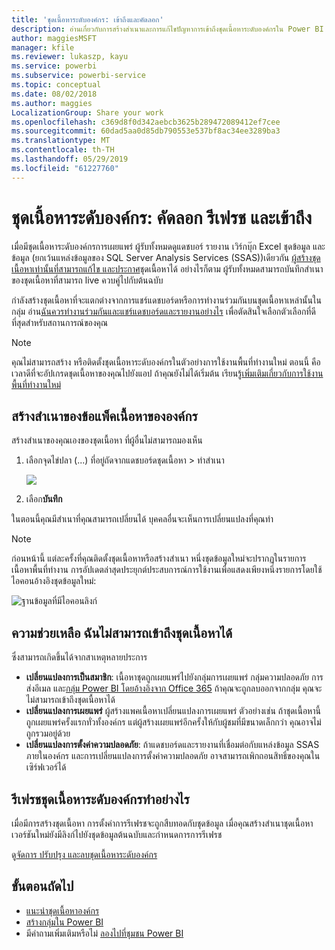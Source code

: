 ```yaml
---
title: 'ชุดเนื้อหาระดับองค์กร: เข้าถึงและคัดลอก'
description: อ่านเกี่ยวกับการสร้างสำเนาและการแก้ไขปัญหาการเข้าถึงชุดเนื้อหาระดับองค์กรใน Power BI
author: maggiesMSFT
manager: kfile
ms.reviewer: lukaszp, kayu
ms.service: powerbi
ms.subservice: powerbi-service
ms.topic: conceptual
ms.date: 08/02/2018
ms.author: maggies
LocalizationGroup: Share your work
ms.openlocfilehash: c369d8f0d342aebcb3625b289472089412ef7cee
ms.sourcegitcommit: 60dad5aa0d85db790553e537bf8ac34ee3289ba3
ms.translationtype: MT
ms.contentlocale: th-TH
ms.lasthandoff: 05/29/2019
ms.locfileid: "61227760"
---
```

# <a name="organizational-content-packs-copy-refresh-and-get-access"></a>ชุดเนื้อหาระดับองค์กร: คัดลอก รีเฟรช และเข้าถึง

เมื่อมีชุดเนื้อหาระดับองค์กรการเผยแพร่ ผู้รับทั้งหมดดูแดชบอร์ รายงาน เวิร์กบุ๊ก Excel ชุดข้อมูล และข้อมูล (ยกเว้นแหล่งข้อมูลของ SQL Server Analysis Services (SSAS))เดียวกัน  [ผู้สร้างชุดเนื้อหาเท่านั้นที่สามารถแก้ไข และประกาศ](service-organizational-content-pack-manage-update-delete.md)ชุดเนื้อหาได้  อย่างไรก็ตาม ผู้รับทั้งหมดสามารถบันทึกสำเนาของชุดเนื้อหาที่สามารถ live ควบคู่ไปกับต้นฉบับ

กำลังสร้างชุดเนื้อหาที่จะแตกต่างจากการแชร์แดชบอร์ดหรือการทำงานร่วมกันบนชุดเนื้อหาเหล่านั้นในกลุ่ม อ่าน[ฉันควรทำงานร่วมกันและแชร์แดชบอร์ดและรายงานอย่างไร](service-how-to-collaborate-distribute-dashboards-reports.md) เพื่อตัดสินใจเลือกตัวเลือกที่ดีที่สุดสำหรับสถานการณ์ของคุณ

> [!NOTE]
> คุณไม่สามารถสร้าง หรือติดตั้งชุดเนื้อหาระดับองค์กรในตัวอย่างการใช้งานพื้นที่ทำงานใหม่ ตอนนี้ คือเวลาดีที่จะอัปเกรดชุดเนื้อหาของคุณไปยังแอป ถ้าคุณยังไม่ได้เริ่มต้น เรียนรู้[เพิ่มเติมเกี่ยวกับการใช้งานพื้นที่ทำงานใหม่](service-create-the-new-workspaces.md)
>

## <a name="create-a-copy-of-an-organizational-content-pack"></a>สร้างสำเนาของข้อแพ็คเนื้อหาขององค์กร
สร้างสำเนาของคุณเองของชุดเนื้อหา ที่ผู้อื่นไม่สามารถมองเห็น

1. เลือกจุดไข่ปลา (...) ที่อยู่ถัดจากแดชบอร์ดชุดเนื้อหา > ทำสำเนา

    ![](media/service-organizational-content-pack-copy-refresh-access/power-bi-create-copy-organizational-content-pack.png)
2. เลือก**บันทึก**  

ในตอนนี้คุณมีสำเนาที่คุณสามารถเปลี่ยนได้ บุคคลอื่นจะเห็นการเปลี่ยนแปลงที่คุณทำ

> [!NOTE]
> ก่อนหน้านี้ แต่ละครั้งที่คุณติดตั้งชุดเนื้อหาหรือสร้างสำเนา หนึ่งชุดข้อมูลใหม่จะปรากฏในรายการเนื้อหาพื้นที่ทำงาน การอัปเดตล่าสุดประยุกต์ประสบการณ์การใช้งานเพื่อแสดงเพียงหนึ่งรายการโดยใช้ไอคอนอ้างอิงชุดข้อมูลใหม่:
>
> ![ฐานข้อมูลที่มีไอคอนลิงก์](media/service-organizational-content-pack-copy-refresh-access/power-bi-dataset-reference-icon.png)
>

## <a name="help--i-can-no-longer-access-the-content-pack"></a>ความช่วยเหลือ  ฉันไม่สามารถเข้าถึงชุดเนื้อหาได้
ซึ่งสามารถเกิดขึ้นได้จากสาเหตุหลายประการ

* **เปลี่ยนแปลงการเป็นสมาชิก**:  เนื้อหาชุดถูกเผยแพร่ไปยังกลุ่มการเผยแพร่ กลุ่มความปลอดภัย การส่งอีเมล และ[กลุ่ม Power BI โดยอ้างอิงจาก Office 365](https://support.office.com/article/Create-a-group-in-Office-365-7124dc4c-1de9-40d4-b096-e8add19209e9)  ถ้าคุณจะถูกลบออกจากกลุ่ม คุณจะไม่สามารถเข้าถึงชุดเนื้อหาได้
* **เปลี่ยนแปลงการเผยแพร่** ผู้สร้างแพคเนื้อหาเปลี่ยนแปลงการเผยแพร่ ตัวอย่างเช่น ถ้าชุดเนื้อหานี้ถูกเผยแพร่ครั้งแรกทั่วทั้งองค์กร แต่ผู้สร้างเผยแพร่อีกครั้งให้กับผู้ชมที่มีขนาดเล็กกว่า คุณอาจไม่ถูกรวมอยู่ด้วย
* **เปลี่ยนแปลงการตั้งค่าความปลอดภัย**: ถ้าแดชบอร์ดและรายงานที่เชื่อมต่อกับแหล่งข้อมูล SSAS ภายในองค์กร และการเปลี่ยนแปลงการตั้งค่าความปลอดภัย อาจสามารถเพิกถอนสิทธิ์ของคุณในเซิร์ฟเวอร์ได้

## <a name="how-are-organizational-content-packs-refreshed"></a>รีเฟรชชุดเนื้อหาระดับองค์กรทำอย่างไร
เมื่อมีการสร้างชุดเนื้อหา การตั้งค่าการรีเฟรชจะถูกสืบทอดกับชุดข้อมูล  เมื่อคุณสร้างสำเนาชุดเนื้อหา เวอร์ชันใหม่ยังมีลิงก์ไปยังชุดข้อมูลต้นฉบับและกำหนดการการรีเฟรช

ดู[จัดการ ปรับปรุง และลบชุดเนื้อหาระดับองค์กร](service-organizational-content-pack-manage-update-delete.md)

## <a name="next-steps"></a>ขั้นตอนถัดไป
* [แนะนำชุดเนื้อหาองค์กร](service-organizational-content-pack-introduction.md)
* [สร้างกลุ่มใน Power BI](service-create-distribute-apps.md)
* มีคำถามเพิ่มเติมหรือไม่ [ลองไปที่ชุมชน Power BI](http://community.powerbi.com/)
